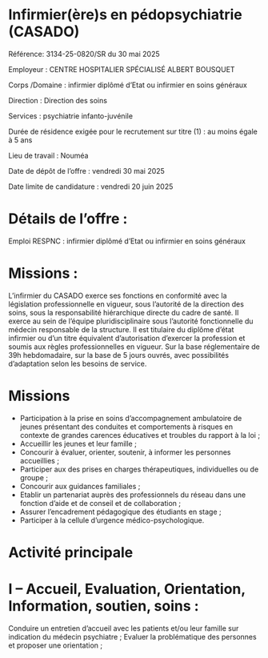 # Infirmier(ère)s en pédopsychiatrie (CASADO)

Référence: 3134-25-0820/SR du 30 mai 2025

Employeur : CENTRE HOSPITALIER SPÉCIALISÉ ALBERT BOUSQUET

Corps /Domaine : infirmier diplômé d’Etat ou infirmier en soins généraux

Direction : Direction des soins

Services : psychiatrie infanto-juvénile

Durée de résidence exigée pour le recrutement sur titre (1) : au moins égale à 5 ans

Lieu de travail : Nouméa

Date de dépôt de l’offre : vendredi 30 mai 2025

Date limite de candidature : vendredi 20 juin 2025

# Détails de l’offre :

Emploi RESPNC : infirmier diplômé d’Etat ou infirmier en soins généraux

# Missions :

L’infirmier du CASADO exerce ses fonctions en conformité avec la législation professionnelle en vigueur, sous l’autorité de la direction des soins, sous la responsabilité hiérarchique directe du cadre de santé. Il exerce au sein de l’équipe pluridisciplinaire sous l’autorité fonctionnelle du médecin responsable de la structure. Il est titulaire du diplôme d’état infirmier ou d’un titre équivalent d’autorisation d’exercer la profession et soumis aux règles professionnelles en vigueur. Sur la base réglementaire de 39h hebdomadaire, sur la base de 5 jours ouvrés, avec possibilités d’adaptation selon les besoins de service.

# Missions

- Participation à la prise en soins d’accompagnement ambulatoire de jeunes présentant des conduites et comportements à risques en contexte de grandes carences éducatives et troubles du rapport à la loi ;
- Accueillir les jeunes et leur famille ;
- Concourir à évaluer, orienter, soutenir, à informer les personnes accueillies ;
- Participer aux des prises en charges thérapeutiques, individuelles ou de groupe ;
- Concourir aux guidances familiales ;
- Etablir un partenariat auprès des professionnels du réseau dans une fonction d’aide et de conseil et de collaboration ;
- Assurer l’encadrement pédagogique des étudiants en stage ;
- Participer à la cellule d’urgence médico-psychologique.

# Activité principale

# I – Accueil, Evaluation, Orientation, Information, soutien, soins :

Conduire un entretien d’accueil avec les patients et/ou leur famille sur indication du médecin psychiatre ; Evaluer la problématique des personnes et proposer une orientation ;